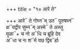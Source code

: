 +++
title = "१० आरे ते"

+++
आरे᳓ ते गोघ्न᳓म् उत᳓ पूरुषघ्नं᳓  
क्ष᳓यद्वीर सुम्न᳓म् अस्मे᳓ ते अस्तु  
मॄळा᳓+ च नो अ᳓धि च ब्रूहि देव  
अ᳓धा च नः श᳓र्म यछ द्विब᳓र्हाः